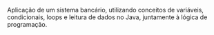 Aplicação de um sistema bancário, utilizando conceitos de variáveis, condicionais, loops e leitura de dados no Java, juntamente à lógica de programação.
